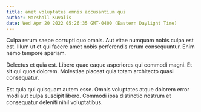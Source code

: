 ```yaml
---
title: amet voluptates omnis accusantium qui
author: Marshall Kuvalis
date: Wed Apr 20 2022 05:26:35 GMT-0400 (Eastern Daylight Time)
---
```

Culpa rerum saepe corrupti quo omnis. Aut vitae numquam nobis culpa est est. Illum ut et qui facere amet nobis perferendis rerum consequuntur. Enim nemo tempore aperiam.

 Delectus et quia est. Libero quae eaque asperiores qui commodi magni. Et sit qui quos dolorem. Molestiae placeat quia totam architecto quasi consequatur.

 Est quia qui quisquam autem esse. Omnis voluptates atque dolorem error modi aut culpa suscipit libero. Commodi ipsa distinctio nostrum et consequatur deleniti nihil voluptatibus.